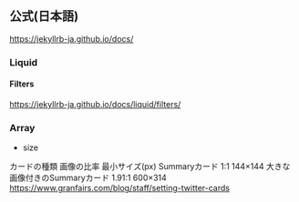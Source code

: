 ## 公式(日本語)
https://jekyllrb-ja.github.io/docs/

### Liquid

#### Filters
https://jekyllrb-ja.github.io/docs/liquid/filters/

### Array
- size


カードの種類	画像の比率	最小サイズ(px)
Summaryカード	1:1	144×144
大きな画像付きのSummaryカード	1.91:1	600×314
https://www.granfairs.com/blog/staff/setting-twitter-cards
